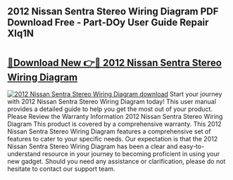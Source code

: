 ## 2012 Nissan Sentra Stereo Wiring Diagram PDF Download Free - Part-DOy User Guide Repair XIq1N

# <h2><a href="http://dflxuo.blite.top/?on=2012+Nissan+Sentra+Stereo+Wiring+Diagram">🔗Download New 👉🔴 2012 Nissan Sentra Stereo Wiring Diagram</a></h2>

[![2012 Nissan Sentra Stereo Wiring Diagram download](https://i.imgur.com/lujVjoI.png)](http://dflxuo.blite.top/?on=2012+Nissan+Sentra+Stereo+Wiring+Diagram)
Start your journey with 2012 Nissan Sentra Stereo Wiring Diagram today! This user manual provides a detailed guide to help you get the most out of your product. Please Review the Warranty Information 2012 Nissan Sentra Stereo Wiring Diagram This product is covered by a comprehensive warranty. This 2012 Nissan Sentra Stereo Wiring Diagram features a comprehensive set of features to cater to your specific needs. Our expectation is that the 2012 Nissan Sentra Stereo Wiring Diagram has been a clear and easy-to-understand resource in your journey to becoming proficient in using your new gadget. Should you need any assistance or clarification, please do not hesitate to contact our support team.
